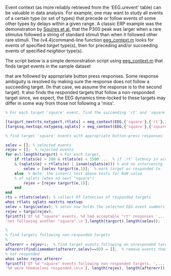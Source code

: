 Event context (as more reliably retrieved from the 'EEG.urevent' table)
can be valuable in data analysis. For example, one may want to study all
events of a certain type (or set of types) that precede or follow events
of some other types by delays within a given range. A classic ERP
example was the demonstration by [Squires et
al.](http://www.ncbi.nlm.nih.gov/entrez/query.fcgi?cmd=Retrieve&db=pubmed&dopt=Abstract&list_uids=64341)
that the P300 peak was larger when a rare stimulus followed a string of
standard stimuli than when it followed other rare stimuli. The (v4.4)command-line function [eeg_context.m](http://sccn.ucsd.edu/eeglab/locatefile.php?file=eeg_context.m) looks for events of
specified *target* type(s), then for preceding and/or succeeding events
of specified *neighbor* type(s).

The script below is a simple demonstration script using [eeg_context.m](http://sccn.ucsd.edu/eeglab/locatefile.php?file=eeg_context.m) that finds target events in the sample dataset

that are followed by appropriate button press responses. Some response
ambiguity is resolved by making sure the response does not follow a
succeeding target. (In that case, we assume the response is to the
second target). It also finds the responded targets that follow a
non-responded target since, we expect, the EEG dynamics time-locked to
these targets may differ in some way from those not following a 'miss'.

``` matlab
% For each target 'square' event, find the succeeding 'rt' and 'square' events

[targsrt,nextrts,nxtypert,rtlats] = eeg_context(EEG,{'square'},{'rt'},1);  % find succeeding rt events
[targssq,nextsqs,nxtypesq,sqlats] = eeg_context(EEG,{'square'},{'square'},1);  % find succeeding square events

% find target 'square' events with appropriate button-press responses

selev = []; % selected events
rejev = [];  % rejected events
for e=1:length(targsrt) % For each target,
    if rtlats(e) > 200 & rtlats(e) < 1500 ...  % if 'rt' latency in acceptable range
    & (sqlats(e) > rtlats(e) | isnan(sqlats(e))) % and no intervening 'square' event,
        selev = [selev targsrt(e,1)];  % mark target as responded to
    else  % Note: the isnan() test above tests for NaN value
    % of sqlats (when no next "square")
        rejev = [rejev targsrt(e,1)];
    end
end
rts = rtlats(selev); % collect RT latencies of responded targets
whos rtlats sqlats nextrts nextsqs
selev = targs(selev); % selev now holds the selected EEG.event numbers
rejev = targs(rejev);
fprintf(['Of %d "square" events, %d had acceptable "rt" responses ',...
'not following another "square".\n'],length(targsrt),length(selev));

%
% find targets following non-responded targets
%
aftererr = rejev+1;  % find target events following an unresponded target
aftererr(find(ismember(aftererr,selev)==0)) = [];  % remove events themselves
% not responded
whos selev rejev aftererr
fprintf(['Of %d "square" events following non-responded targets, ',...
'%d were themselves responded.\n\n'], length(rejev), length(aftererr));
```
